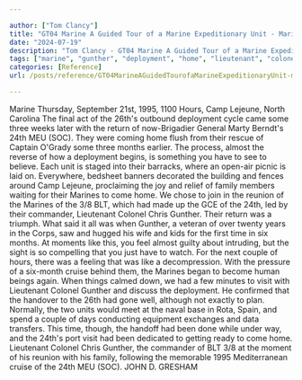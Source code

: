 ```yaml
---

author: ["Tom Clancy"]
title: "GT04 Marine A Guided Tour of a Marine Expeditionary Unit - Marine_split_156.html"
date: "2024-07-19"
description: "Tom Clancy - GT04 Marine A Guided Tour of a Marine Expeditionary Unit"
tags: ["marine", "gunther", "deployment", "home", "lieutenant", "colonel", "hour", "camp", "lejeune", "three", "return", "meu", "soc", "month", "almost", "unit", "family", "come", "reunion", "blt", "commander", "chris", "time", "moment", "like"]
categories: [Reference]
url: /posts/reference/GT04MarineAGuidedTourofaMarineExpeditionaryUnit-marinesplit156html

---
```



Marine
Thursday, September 21st, 1995, 1100 Hours, Camp Lejeune, North Carolina
The final act of the 26th's outbound deployment cycle came some three weeks later with the return of now-Brigadier General Marty Berndt's 24th MEU (SOC). They were coming home flush from their rescue of Captain O'Grady some three months earlier. The process, almost the reverse of how a deployment begins, is something you have to see to believe. Each unit is staged into their barracks, where an open-air picnic is laid on. Everywhere, bedsheet banners decorated the building and fences around Camp Lejeune, proclaiming the joy and relief of family members waiting for their Marines to come home.
We chose to join in the reunion of the Marines of the 3/8 BLT, which had made up the GCE of the 24th, led by their commander, Lieutenant Colonel Chris Gunther. Their return was a triumph. What said it all was when Gunther, a veteran of over twenty years in the Corps, saw and hugged his wife and kids for the first time in six months. At moments like this, you feel almost guilty about intruding, but the sight is so compelling that you just have to watch. For the next couple of hours, there was a feeling that was like a decompression. With the pressure of a six-month cruise behind them, the Marines began to become human beings again. When things calmed down, we had a few minutes to visit with Lieutenant Colonel Gunther and discuss the deployment. He confirmed that the handover to the 26th had gone well, although not exactly to plan. Normally, the two units would meet at the naval base in Rota, Spain, and spend a couple of days conducting equipment exchanges and data transfers. This time, though, the handoff had been done while under way, and the 24th's port visit had been dedicated to getting ready to come home.
Lieutenant Colonel Chris Gunther, the commander of BLT 3/8 at the moment of his reunion with his family, following the memorable 1995 Mediterranean cruise of the 24th MEU (SOC).
JOHN D. GRESHAM
